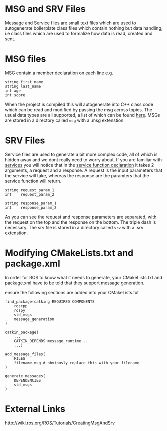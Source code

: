 # MSG and SRV Files

Message and Service files are small text files which are used to autogenerate boilerplate class files which contain nothing but data handling, i.e class files which are used to formalize how data is read, created and sent. 

# MSG files

MSG contain a member declaration on each line e.g.

```
string first_name
string last_name
int age
int score
```

When the project is compiled this will autogenerate into C++ class code which can be read and modified by passing the msg across topics. The usual data types are all supported, a list of which can be found [here](http://wiki.ros.org/msg). MSGs are stored in a directory called `msg` with a .msg extenstion.

# SRV Files

Service files are used to generate a bit more complex code, all of which is hidden away and we dont really need to worry about. If you are familiar with [services](/ros/src/services) you will notice that in the [service function declaration](/ros/src/services/src/service.cpp) it takes 2 arguments, a request and a response. A request is the input parameters that the service will take, whereas the response are the paramters that the service function will return.

```
string request_param_1
int    request_param_2
---
string response_param_1
int    response_param_2
```

As you can see the request and response parameters are separated, with the request on the top and the response on the bottom. The triple dash is necessary. The srv file is stored in a directory called `srv` with a .srv extenstion.

# Modifying CMakeLists.txt and package.xml

In order for ROS to know what it needs to generate, your CMakeLists.txt and package.xml have to be told that they support message generation.

ensure the following sections are added into your CMakeLists.txt

```
find_package(catking REQUIRED COMPONENTS
    roscpp
    rospy
    std_msgs
    message_generation
)
```

```
catkin_package(
    ...
    CATKIN_DEPENDS message_runtime ...
    ...)
```

```
add_message_files(
    FILES
    filename.msg # obviously replace this with your filename
)
```

```
generate_messages(
    DEPENDENCIES
    std_msgs
)
```

# External Links

http://wiki.ros.org/ROS/Tutorials/CreatingMsgAndSrv